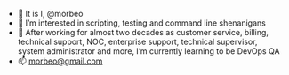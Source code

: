 - 👋 It is I, @morbeo
- 👀 I’m interested in scripting, testing and command line shenanigans
- 📖 After working for almost two decades as customer service, billing, technical support, NOC, enterprise support, technical supervisor, system administrator and more, I’m currently learning to be DevOps QA
- 📫 morbeo@gmail.com
